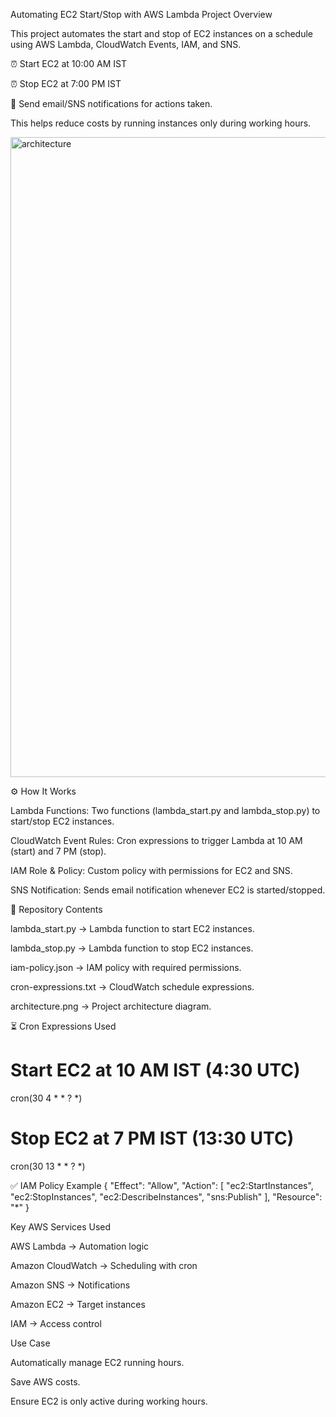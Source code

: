 Automating EC2 Start/Stop with AWS Lambda
Project Overview

This project automates the start and stop of EC2 instances on a schedule using AWS Lambda, CloudWatch Events, IAM, and SNS.

⏰ Start EC2 at 10:00 AM IST

⏰ Stop EC2 at 7:00 PM IST

📩 Send email/SNS notifications for actions taken.

This helps reduce costs by running instances only during working hours.

<img width="1024" height="1024" alt="architecture" src="https://github.com/user-attachments/assets/a2834114-f560-42d7-a8c6-36b698bb9d4d" />

⚙️ How It Works

Lambda Functions: Two functions (lambda_start.py and lambda_stop.py) to start/stop EC2 instances.

CloudWatch Event Rules: Cron expressions to trigger Lambda at 10 AM (start) and 7 PM (stop).

IAM Role & Policy: Custom policy with permissions for EC2 and SNS.

SNS Notification: Sends email notification whenever EC2 is started/stopped.

📂 Repository Contents

lambda_start.py → Lambda function to start EC2 instances.

lambda_stop.py → Lambda function to stop EC2 instances.

iam-policy.json → IAM policy with required permissions.

cron-expressions.txt → CloudWatch schedule expressions.

architecture.png → Project architecture diagram.

⏳ Cron Expressions Used
# Start EC2 at 10 AM IST (4:30 UTC)
cron(30 4 * * ? *)

# Stop EC2 at 7 PM IST (13:30 UTC)
cron(30 13 * * ? *)

✅ IAM Policy Example
{
  "Effect": "Allow",
  "Action": [
    "ec2:StartInstances",
    "ec2:StopInstances",
    "ec2:DescribeInstances",
    "sns:Publish"
  ],
  "Resource": "*"
}

Key AWS Services Used

AWS Lambda → Automation logic

Amazon CloudWatch → Scheduling with cron

Amazon SNS → Notifications

Amazon EC2 → Target instances

IAM → Access control
 
Use Case

Automatically manage EC2 running hours.

Save AWS costs.

Ensure EC2 is only active during working hours.
